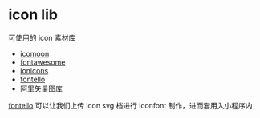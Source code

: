 # icon lib
可使用的 icon 素材库
* [icomoon](https://icomoon.io/)
* [fontawesome](http://fontawesome.dashgame.com/)
* [ionicons](https://ionicons.com/)
* [fontello](http://fontello.com/)
* [阿里矢量图库](http://www.iconfont.cn/)

[fontello](http://fontello.com/) 可以让我们上传 icon svg 档进行 iconfont 制作，进而套用入小程序内